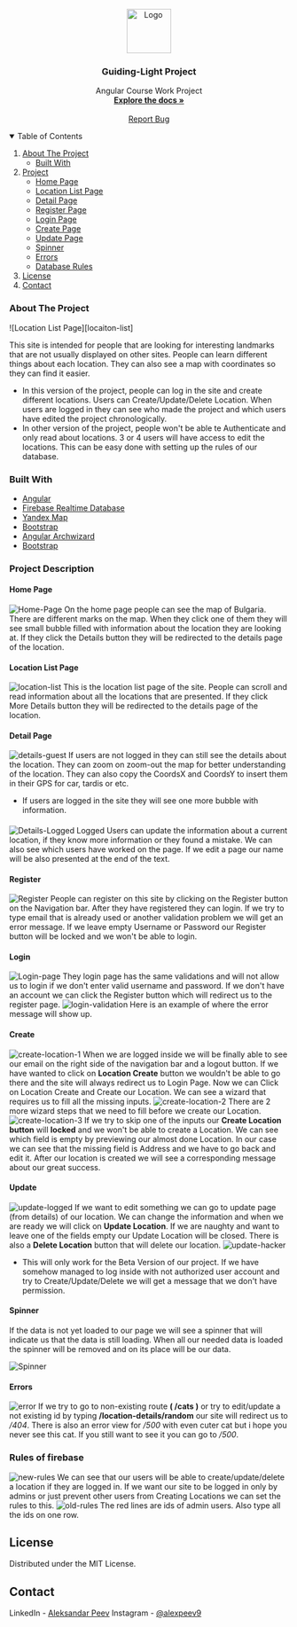 <p align="center">
  <a href="https://github.com/alexpeev9">
    <img src="readme-pictures/lighthouse.png" alt="Logo" width="80" height="80">
  </a>

  <h3 align="center">Guiding-Light Project</h3>

  <p align="center">
    Angular Course Work Project
    <br />
    <a href="https://github.com/othneildrew/Best-README-Template"><strong>Explore the docs »</strong></a>
    <br />
    <br />
    <a href="https://github.com/alexpeev9/Guiding-Light-Project/issues">Report Bug</a>
  </p>
</p>

<details open="open">
  <summary>Table of Contents</summary>
  <ol>
    <li>
      <a href="#about-the-project">About The Project</a>
      <ul>
        <li><a href="#built-with">Built With</a></li>
      </ul>
    </li>
    <li><a href="#project-description">Project</a>
        <ul>
            <li><a href="#home-page">Home Page</a></li>
            <li><a href="#location-list-page">Location List Page</a></li>
            <li><a href="#detail-page">Detail Page</a></li>
            <li><a href="#register">Register Page</a></li>
            <li><a href="#login">Login Page</a></li>
            <li><a href="#create">Create Page</a></li>
            <li><a href="#update">Update Page</a></li>
            <li><a href="#spinner">Spinner</a></li>
            <li><a href="#errors">Errors</a></li>
            <li><a href="#rules-of-firebase">Database Rules</a></li>
        </ul>
    </li>
    <li><a href="#license">License</a>
    <li><a href="#contact">Contact</a>
  </ol>
</details>



<!-- ABOUT THE PROJECT -->
### About The Project

![Location List Page][locaiton-list]

This site is intended for people that are looking for interesting landmarks that are not usually displayed on other sites. People can learn different things about each location. They can also see a map with coordinates so they can find it easier.
* In this version of the project, people can log in the site and create different locations. Users can Create/Update/Delete Location. When users are logged in they can see who made the project and which users have edited the project chronologically.
* In other version of the project, people won't be able te Authenticate and only read about locations. 3 or 4 users will have access to edit the locations. This can be easy done with setting up the rules of our database.

### Built With

* [Angular](https://angular.io/)
* [Firebase Realtime Database](https://firebase.google.com/)
* [Yandex Map](https://yandex.com/dev/maps/)
* [Bootstrap](https://getbootstrap.com/)
* [Angular Archwizard](https://www.npmjs.com/package/angular-archwizard)
* [Bootstrap](https://getbootstrap.com/)


<!-- USAGE EXAMPLES -->
### Project Description
#### Home Page
![Home-Page] On the home page people can see the map of Bulgaria. There are different marks on the map. When they click one of them they will see small bubble filled with information about the location they are looking at. If they click the Details button they will be redirected to the details page of the location. 
#### Location List Page
![location-list]
This is the location list page of the site. People can scroll and read information about all the locations that are presented. If they click More Details button they will be redirected to the details page of the location.
#### Detail Page
![details-guest]
If users are not logged in they can still see the details about the location. They can zoom on zoom-out the map for better understanding of the location. They can also copy the CoordsX and CoordsY to insert them in their GPS for car, tardis or etc.
* If users are logged in the site they will see one more bubble with information.
####
![Details-Logged]
Logged Users can update the information about a current location, if they know more information or they found a mistake. We can also see which users have worked on the page. If we edit a page our name will be also presented at the end of the text.
#### Register
![Register]
People can register on this site by clicking on the Register button on the Navigation bar. After they have registered they can login. If we try to type email that is already used or another validation problem we will get an error message. If we leave empty Username or Password our Register button will be locked and we won't be able to login.
#### Login
![Login-page]
They login page has the same validations and will not allow us to login if we don't enter valid username and password. If we don't have an account we can click the Register button which will redirect us to the register page.
![login-validation]
Here is an example of where the error message will show up.
#### Create
![create-location-1]
When we are logged inside we will be finally able to see our email on the right side of the navigation bar and a logout button. If we have wanted to click on **Location Create** button we wouldn't be able to go there and the site will always redirect us to Login Page. Now we can Click on Location Create and Create our Location. We can see a wizard that requires us to fill all the missing inputs.
![create-location-2]
There are 2 more wizard steps that we need to fill before we create our Location.
![create-location-3]
If we try to skip one of the inputs our **Create Location button** will **locked** and we won't be able to create a Location. We can see which field is empty by previewing our almost done Location. In our case we can see that the missing field is Address and we have to go back and edit it. After our location is created we will see a corresponding message about our great success.
#### Update
![update-logged]
If we want to edit something we can go to update page (from details) of our location. We can change the information and when we are ready we will click on  **Update Location**. If we are naughty and want to leave one of the fields empty our Update Location will be closed. There is also a **Delete Location** button that will delete our location.
![update-hacker]
* This will only work for the Beta Version of our project. If we have somehow managed to log inside with not authorized user account and try to Create/Update/Delete we will get a message that we don't have permission.
#### Spinner
If the data is not yet loaded to our page we will see a spinner that will indicate us that the data is still loading. When all our needed data is loaded the spinner will be removed and on its place will be our data.

![Spinner](https://user-images.githubusercontent.com/1224640/32701553-4c723b5e-c7d8-11e7-9a1c-bd4c92fbc545.gif)
#### Errors
![error]
If we try to go to non-existing route **( /cats )** or try to edit/update a not existing id by typing 
**/location-details/random** our site will redirect us to */404*. There is also an error view for */500* with even cuter cat but i hope you never see this cat. If you still want to see it you can go to */500*.
### Rules of firebase
![new-rules] 
We can see that our users will be able to create/update/delete a location if they are logged in.
If we want our site to be logged in only by admins or just prevent other users from Creating Locations we can set the rules to this.
![old-rules]
The red lines are ids of admin users. Also type all the ids on one row.

<!-- LICENSE -->
## License

Distributed under the MIT License.



<!-- CONTACT -->
## Contact

LinkedIn - [Aleksandar Peev](https://www.linkedin.com/in/alexpeev9/)
Instagram - [@alexpeev9](https://www.instagram.com/alexpeev9/)

<!-- MARKDOWN LINKS & IMAGES -->
[home-page]: readme-pictures/home-page.png
[location-list]: readme-pictures/location-list.png

[details-logged]: readme-pictures/details-logged.png
[details-guest]: readme-pictures/details-guest.png

[create-location-1]: readme-pictures/create-location-1.png
[create-location-2]: readme-pictures/create-2-3-step.png
[create-location-3]: readme-pictures/create-final-validation.png

[update-logged]: readme-pictures/update-logged.png
[update-hacker]: readme-pictures/hacker.png

[register]: readme-pictures/register.png
[login-validation]: readme-pictures/login-validation.png
[login-page]: readme-pictures/login.png

[error]: readme-pictures/404.png
[new-rules]: readme-pictures/new-rules.png
[old-rules]: readme-pictures/old-rules.png